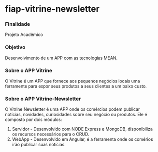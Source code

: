 # fiap-vitrine-newsletter

### Finalidade
Projeto Acadêmico

### Objetivo
Desenvolvimento de um APP com as tecnologias MEAN.

### Sobre o APP Vitrine
O Vitrine é um APP que fornece aos pequenos negócios locais uma ferramente para expor seus produtos a seus clientes a um baixo custo.

### Sobre o APP Vitrine-Newsletter
O Vitrine Newsletter é uma APP onde os comércios podem publicar notícias, novidades, curiosidades sobre seu negócio ou produtos.
Ele é composto por dois módulos:

1. Servidor - Desenvolvido com NODE Express e MongoDB, disponibiliza os recursos necessários para o CRUD.
2. WebApp   - Desenvolvido em Angular, é a ferramenta onde os comérios irão publicar suas notícias.

